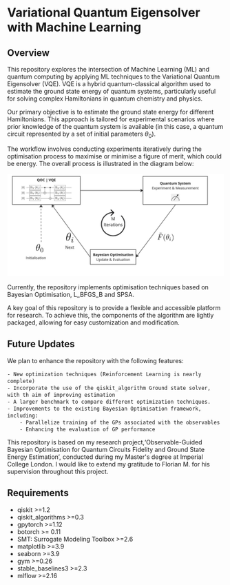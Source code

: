 # Variational Quantum Eigensolver with Machine Learning


##  Overview
This repository explores the intersection of Machine Learning (ML) and quantum computing by applying ML techniques to the Variational Quantum Eigensolver (VQE). VQE is a hybrid quantum-classical algorithm used to estimate the ground state energy of quantum systems, particularly useful for solving complex Hamiltonians in quantum chemistry and physics.


Our primary objective is to estimate the ground state energy for different Hamiltonians. This approach is tailored for experimental scenarios where prior knowledge of the quantum system is available (in this case, a quantum circuit represented by a set of initial parameters $\theta_{0}$​).


The workflow involves conducting experiments iteratively during the optimisation process to maximise or minimise a figure of merit, which could be energy. The overall process is illustrated in the diagram below:


![Diagram](https://github.com/babulab/QuantumOptimalControl-ML/blob/main/figures/diagram_exp.jpg?raw=true)



Currently, the repository implements optimisation techniques based on Bayesian Optimisation, L_BFGS_B and SPSA.

A key goal of this repository is to provide a flexible and accessible platform for research. To achieve this, the components of the algorithm are lightly packaged, allowing for easy customization and modification.

## Future Updates 

We plan to enhance the repository with the following features:

    - New optimization techniques (Reinforcement Learning is nearly complete)
    - Incorporate the use of the qiskit_algorithm Ground state solver, with th aim of improving estimation
    - A larger benchmark to compare different optimization techniques.
    - Improvements to the existing Bayesian Optimisation framework, including:
        - Parallelize training of the GPs associated with the observables
        - Enhancing the evaluation of GP performance
    

This repository is based on my research project,‘Observable-Guided Bayesian Optimisation for Quantum Circuits Fidelity and Ground State Energy Estimation’, conducted during my Master's degree at Imperial College London. I would like to extend my gratitude to Florian M. for his supervision throughout this project.


## Requirements

- qiskit    >=1.2 
- qiskit_algorithms    >=0.3
- gpytorch  >=1.12
- botorch   >= 0.11
- SMT: Surrogate Modeling Toolbox   >=2.6
- matplotlib    >=3.9
- seaborn   >=3.9
- gym   >=0.26
- stable_baselines3    >=2.3
- mlflow    >=2.16 

